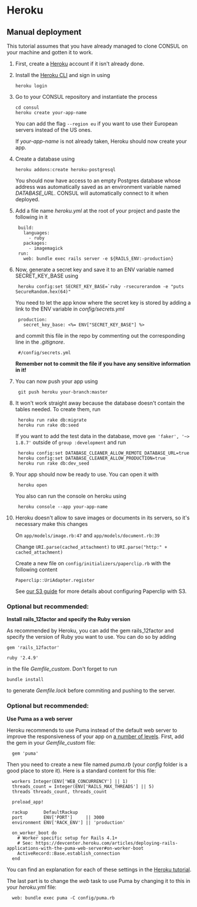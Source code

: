 # Heroku

## Manual deployment

This tutorial assumes that you have already managed to clone CONSUL on your machine and gotten it to work.

1. First, create a [Heroku](https://www.heroku.com) account if it isn't already done.
2. Install the [Heroku CLI](https://devcenter.heroku.com/articles/heroku-cli) and sign in using

   ```text
   heroku login
   ```

3. Go to your CONSUL repository and instantiate the process

   ```text
   cd consul
   heroku create your-app-name
   ```

   You can add the flag `--region eu` if you want to use their European servers instead of the US ones.

   If _your-app-name_ is not already taken, Heroku should now create your app.

4. Create a database using

   ```text
   heroku addons:create heroku-postgresql
   ```

   You should now have access to an empty Postgres database whose address was automatically saved as an environment variable named _DATABASE\_URL_. CONSUL will automatically connect to it when deployed.

5. Add a file name _heroku.yml_ at the root of your project and paste the following in it

   ```text
    build:
      languages:
        - ruby
      packages:
        - imagemagick
    run:
      web: bundle exec rails server -e ${RAILS_ENV:-production}
   ```

6. Now, generate a secret key and save it to an ENV variable named SECRET\_KEY\_BASE using

   ```text
    heroku config:set SECRET_KEY_BASE=`ruby -rsecurerandom -e "puts SecureRandom.hex(64)"
   ```

   You need to let the app know where the secret key is stored by adding a link to the ENV variable in _config/secrets.yml_

   ```text
    production:
      secret_key_base: <%= ENV["SECRET_KEY_BASE"] %>
   ```

   and commit this file in the repo by commenting out the corresponding line in the _.gitignore_.

   ```text
    #/config/secrets.yml
   ```

   **Remember not to commit the file if you have any sensitive information in it!**

7. You can now push your app using

   ```text
    git push heroku your-branch:master
   ```

8. It won't work straight away because the database doesn't contain the tables needed. To create them, run

   ```text
    heroku run rake db:migrate
    heroku run rake db:seed
   ```

   If you want to add the test data in the database, move `gem 'faker', '~> 1.8.7'` outside of `group :development` and run

   ```text
    heroku config:set DATABASE_CLEANER_ALLOW_REMOTE_DATABASE_URL=true
    heroku config:set DATABASE_CLEANER_ALLOW_PRODUCTION=true
    heroku run rake db:dev_seed
   ```

9. Your app should now be ready to use. You can open it with

   ```text
    heroku open
   ```

   You also can run the console on heroku using

   ```text
    heroku console --app your-app-name
   ```

10. Heroku doesn't allow to save images or documents in its servers, so it's necessary make this changes

    On `app/models/image.rb:47` and `app/models/document.rb:39`

    Change `URI.parse(cached_attachment)` to `URI.parse("http:" + cached_attachment)`

    Create a new file on `config/initializers/paperclip.rb` with the following content

    ```text
    Paperclip::UriAdapter.register
    ```

    See [our S3 guide](https://github.com/taitus/docs/tree/ae4f905cbe4d87e22bef41f563ffdf81aa3cfb3b/es/getting_started/using-aws-s3-as-storage.md) for more details about configuring Paperclip with S3.

### Optional but recommended:

**Install rails\_12factor and specify the Ruby version**

As recommended by Heroku, you can add the gem rails\_12factor and specify the version of Ruby you want to use. You can do so by adding

```text
gem 'rails_12factor'

ruby '2.4.9'
```

in the file _Gemfile\_custom_. Don't forget to run

```text
bundle install
```

to generate _Gemfile.lock_ before commiting and pushing to the server.

### Optional but recommended:

**Use Puma as a web server**

Heroku recommends to use Puma instead of the default web server to improve the responsiveness of your app on [a number of levels](http://blog.scoutapp.com/articles/2017/02/10/which-ruby-app-server-is-right-for-you). First, add the gem in your _Gemfile\_custom_ file:

```text
  gem 'puma'
```

Then you need to create a new file named _puma.rb_ \(your _config_ folder is a good place to store it\). Here is a standard content for this file:

```text
  workers Integer(ENV['WEB_CONCURRENCY'] || 1)
  threads_count = Integer(ENV['RAILS_MAX_THREADS'] || 5)
  threads threads_count, threads_count

  preload_app!

  rackup      DefaultRackup
  port        ENV['PORT']     || 3000
  environment ENV['RACK_ENV'] || 'production'

  on_worker_boot do
    # Worker specific setup for Rails 4.1+
    # See: https://devcenter.heroku.com/articles/deploying-rails-applications-with-the-puma-web-server#on-worker-boot
    ActiveRecord::Base.establish_connection
  end
```

You can find an explanation for each of these settings in the [Heroku tutorial](https://devcenter.heroku.com/articles/deploying-rails-applications-with-the-puma-web-server).

The last part is to change the _web_ task to use Puma by changing it to this in your _heroku.yml_ file:

```text
  web: bundle exec puma -C config/puma.rb
```

